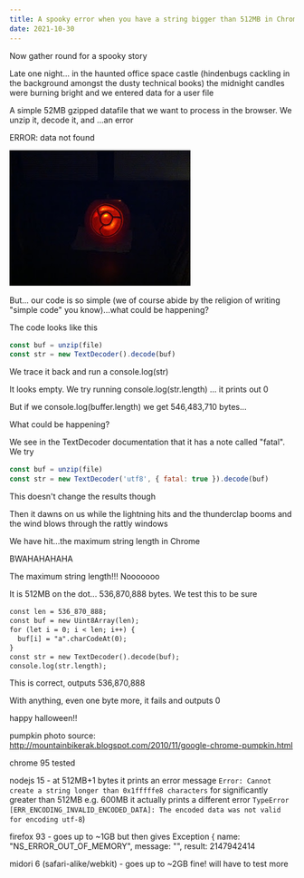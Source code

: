 ```yaml
---
title: A spooky error when you have a string bigger than 512MB in Chrome
date: 2021-10-30
---
```


Now gather round for a spooky story

Late one night... in the haunted office space castle (hindenbugs cackling in
the background amongst the dusty technical books) the midnight candles were
burning bright and we entered data for a user file

A simple 52MB gzipped datafile that we want to process in the browser. We unzip
it, decode it, and ...an error

ERROR: data not found

![](/media/pumpkin-dark.jpg)

But... our code is so simple (we of course abide by the religion of writing "simple code" you know)...what could be happening?

The code looks like this

```js
const buf = unzip(file)
const str = new TextDecoder().decode(buf)
```

We trace it back and run a console.log(str)

It looks empty. We try running console.log(str.length) ... it prints out 0

But if we console.log(buffer.length) we get 546,483,710 bytes...

What could be happening?

We see in the TextDecoder documentation that it has a note called "fatal". We try

```js
const buf = unzip(file)
const str = new TextDecoder('utf8', { fatal: true }).decode(buf)
```

This doesn't change the results though

Then it dawns on us while the lightning hits and the thunderclap booms and the
wind blows through the rattly windows

We have hit...the maximum string length in Chrome

BWAHAHAHAHA

The maximum string length!!! Nooooooo

It is 512MB on the dot... 536,870,888 bytes. We test this to be sure

```
const len = 536_870_888;
const buf = new Uint8Array(len);
for (let i = 0; i < len; i++) {
  buf[i] = "a".charCodeAt(0);
}
const str = new TextDecoder().decode(buf);
console.log(str.length);

```

This is correct, outputs 536,870,888

With anything, even one byte more, it fails and outputs 0

happy halloween!!

pumpkin photo source: http://mountainbikerak.blogspot.com/2010/11/google-chrome-pumpkin.html

chrome 95 tested

nodejs 15 - at 512MB+1 bytes it prints an error message `Error: Cannot create a string longer than 0x1fffffe8 characters` for significantly greater than 512MB
e.g. 600MB it actually prints a different error `TypeError [ERR_ENCODING_INVALID_ENCODED_DATA]: The encoded data was not valid for encoding utf-8`)

firefox 93 - goes up to ~1GB but then gives Exception { name: "NS_ERROR_OUT_OF_MEMORY", message: "", result: 2147942414

midori 6 (safari-alike/webkit) - goes up to ~2GB fine! will have to test more

